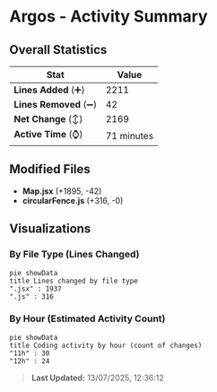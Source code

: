 # Argos - Activity Summary 

## Overall Statistics

| Stat                   | Value                                                             |
| ---------------------- | ----------------------------------------------------------------- |
| **Lines Added** (➕)   | 2211                                          |
| **Lines Removed** (➖) | 42                                        |
| **Net Change** (↕)    | 2169                |
| **Active Time** (⌚)   | 71 minutes |


## Modified Files
- **Map.jsx** (+1895, -42)
- **circularFence.js** (+316, -0)

## Visualizations

### By File Type (Lines Changed)

```mermaid
pie showData
title Lines changed by file type
".jsx" : 1937
".js" : 316
```

### By Hour (Estimated Activity Count)

```mermaid
pie showData
title Coding activity by hour (count of changes)
"11h" : 30
"12h" : 24
```


> **Last Updated:** 13/07/2025, 12:36:12